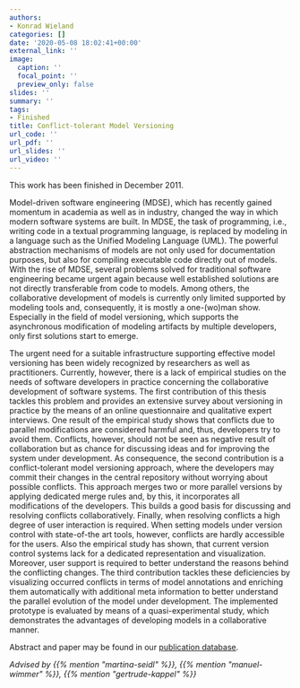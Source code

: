 ```yaml
---
authors:
- Konrad Wieland
categories: []
date: '2020-05-08 18:02:41+00:00'
external_link: ''
image:
  caption: ''
  focal_point: ''
  preview_only: false
slides: ''
summary: ''
tags:
- Finished
title: Conflict-tolerant Model Versioning
url_code: ''
url_pdf: ''
url_slides: ''
url_video: ''
---
```


This work has been finished in December 2011.

Model-driven software engineering (MDSE), which has recently gained momentum in academia as well as in industry, changed the way in which modern software systems are built. In MDSE, the task of programming, i.e., writing code in a textual programming language, is replaced by modeling in a language such as the Unified Modeling Language (UML). The powerful abstraction mechanisms of models are not only used for documentation purposes, but also for compiling executable code directly out of models. With the rise of MDSE, several problems solved for traditional software engineering became urgent again because well established solutions are not directly transferable from code to models. Among others, the collaborative development of models is currently only limited supported by modeling tools and, consequently, it is mostly a one-(wo)man show. Especially in the field of model versioning, which supports the asynchronous modification of modeling artifacts by multiple developers, only first solutions start to emerge.

The urgent need for a suitable infrastructure supporting effective model versioning has been widely recognized by researchers as well as practitioners. Currently, however, there is a lack of empirical studies on the needs of software developers in practice concerning the collaborative development of software systems. The first contribution of this thesis tackles this problem and provides an extensive survey about versioning in practice by the means of an online questionnaire and qualitative expert interviews. One result of the empirical study shows that conflicts due to parallel modifications are considered harmful and, thus, developers try to avoid them. Conflicts, however, should not be seen as negative result of collaboration but as chance for discussing ideas and for improving the system under development. As consequence, the second contribution is a conflict-tolerant model versioning approach, where the developers may commit their changes in the central repository without worrying about possible conflicts. This approach merges two or more parallel versions by applying dedicated merge rules and, by this, it incorporates all modifications of the developers. This builds a good basis for discussing and resolving conflicts collaboratively. Finally, when resolving conflicts a high degree of user interaction is required. When setting models under version control with state-of-the art tools, however, conflicts are hardly accessible for the users. Also the empirical study has shown, that current version control systems lack for a dedicated representation and visualization. Moreover, user support is required to better understand the reasons behind the conflicting changes. The third contribution tackles these deficiencies by visualizing occurred conflicts in terms of model annotations and enriching them automatically with additional meta information to better understand the parallel evolution of the model under development. The implemented prototype is evaluated by means of a quasi-experimental study, which demonstrates the advantages of developing models in a collaborative manner.

Abstract and paper may be found in our <a class="external" href="http://publik.tuwien.ac.at/showentry.php?ID=209022&amp;lang=2">publication database</a>.

*Advised by {{% mention "martina-seidl" %}}, {{% mention "manuel-wimmer" %}}, {{% mention "gertrude-kappel" %}}*